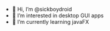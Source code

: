 - 👋 Hi, I’m @sickboydroid
- 👀 I’m interested in desktop GUI apps
- 🌱 I’m currently learning javaFX

<!---
sickboydroid/sickboydroid is a ✨ special ✨ repository because its `README.md` (this file) appears on your GitHub profile.
You can click the Preview link to take a look at your changes.
--->
